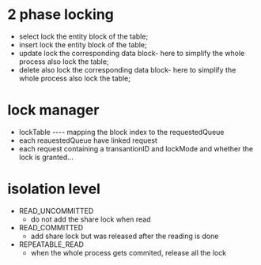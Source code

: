 # 2 phase locking
- select lock the entity block of the table;
- insert lock the entity block of the table;
- update lock the corresponding data block- here to simplify the whole process also lock the table;
- delete also lock the corresponding data block- here to simplify the whole process also lock the table;






# lock manager

- lockTable ---- mapping the block index to the requestedQueue
- each reauestedQueue have linked request
- each request containing a transantionID and lockMode and whether the lock is granted...



# isolation level

- READ_UNCOMMITTED
    - do not add the share lock when read
- READ_COMMITTED 
    - add share lock but was released after the reading is done
- REPEATABLE_READ
    - when the whole process gets commited, release all the lock

